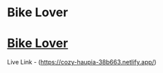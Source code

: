 # Bike Lover

# [Bike Lover](https://cozy-haupia-38b663.netlify.app/)

Live Link - (https://cozy-haupia-38b663.netlify.app/)
